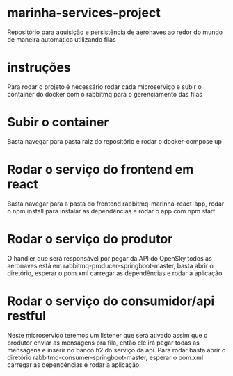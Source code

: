 # marinha-services-project
Repositório para aquisição e persistência de aeronaves ao redor do mundo de maneira automática utilizando filas
# instruções
Para rodar o projeto é necessário rodar cada microserviço e subir o container do docker com o rabbitmq para o gerenciamento das filas
# Subir o container
Basta navegar para pasta raiz do repositório e rodar o docker-compose up
# Rodar o serviço do frontend em react
Basta navegar para a pasta do frontend rabbitmq-marinha-react-app, rodar o npm install para instalar as dependências e rodar o app com npm start.
# Rodar o serviço do produtor
O handler que será responsável por pegar da API do OpenSky todos as aeronaves está em rabbitmq-producer-springboot-master, basta abrir o diretório, esperar o pom.xml carregar as dependências e rodar a aplicação
# Rodar o serviço do consumidor/api restful
Neste microserviço teremos um listener que será ativado assim que o produtor enviar as mensagens pra fila, então ele irá pegar todas as mensagens e inserir no banco h2 do serviço da api. Para rodar basta abrir o diretório rabbitmq-consumer-springboot-master, esperar o pom.xml carregar as dependências e rodar a aplicação.
